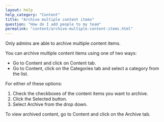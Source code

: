 ```yaml
---
layout: help
help_category: "Content"
title: "Archive multiple content items"
question: "How do I add people to my team"
permalink: "content/archive-multiple-content-items.html"
---
```


Only admins are able to archive multiple content items.

You can archive multiple content items using one of two ways:

* Go to Content and click on Content tab.
* Go to Content, click on the Categories tab and select a category from the list.

For either of these options:

1.  Check the checkboxes of the content items you want to archive.
2.  Click the Selected button.
3.  Select Archive from the drop down.

To view archived content, go to Content and click on the Archive tab.
